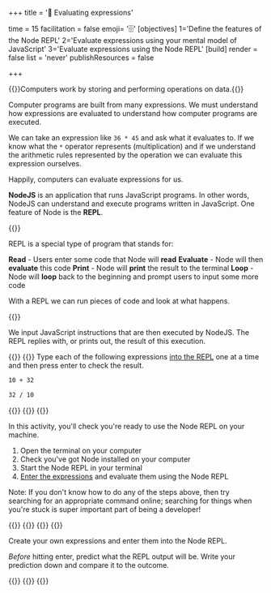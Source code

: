 +++
title = '🧾 Evaluating expressions'

time = 15
facilitation = false
emoji= '🗄️'
[objectives]
    1='Define the features of the Node REPL'
    2='Evaluate expressions using your mental model of JavaScript'
    3='Evaluate expressions using the Node REPL'
[build]
  render = false
  list = 'never'
  publishResources = false

+++

{{<note type="tip" title="Recall">}}Computers work by storing and performing operations on data.{{</note>}}

Computer programs are built from many expressions. We must understand how expressions are evaluated to understand how computer programs are executed.

We can take an expression like `36 * 45` and ask what it evaluates to. If we know what the `*` operator represents (multiplication) and if we understand the arithmetic rules represented by the operation we can evaluate this expression ourselves.

Happily, computers can evaluate expressions for us.

**NodeJS** is an application that runs JavaScript programs. In other words, NodeJS can understand and execute programs written in JavaScript. One feature of Node is the **REPL**.

{{<note title="Definition: REPL" type="info">}}

REPL is a special type of program that stands for:

**Read** - Users enter some code that Node will **read**
**Evaluate** - Node will then **evaluate** this code
**Print** - Node will **print** the result to the terminal
**Loop** - Node will **loop** back to the beginning and prompt users to input some more code

With a REPL we can run pieces of code and look at what happens.

{{</note>}}

We input JavaScript instructions that are then executed by NodeJS. The REPL replies with, or prints out, the result of this execution.

{{<tabs name="REPL 1">}}
{{<tab name="REPL Activity Code">}}
Type each of the following expressions [into the REPL](#repl-1-1) one at a time and then press enter to check the result.

```bash
10 + 32
```

```bash
32 / 10
```

{{</tab>}}
{{<tab name="Step by Step">}}
{{<note title="Activity" type="activity">}}

In this activity, you'll check you're ready to use the Node REPL on your machine.

1. Open the terminal on your computer
2. Check you've got Node installed on your computer
3. Start the Node REPL in your terminal
4. [Enter the expressions](#repl-1-0) and evaluate them using the Node REPL

Note: If you don't know how to do any of the steps above, then try searching for an appropriate command online; searching for things when you're stuck is super important part of being a developer!

{{</note>}}
{{</tab>}}
{{<tab name="Explore REPL">}}
{{<note title="Activity" type="activity">}}

Create your own expressions and enter them into the Node REPL.

_Before_ hitting enter, predict what the REPL output will be. Write your prediction down and compare it to the outcome.

{{</note>}}
{{</tab>}}
{{</tabs>}}
